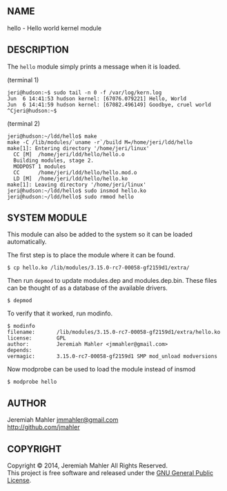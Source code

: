 
NAME
----

hello - Hello world kernel module

DESCRIPTION
-----------

The `hello` module simply prints a message when it is loaded.

(terminal 1)
    
    jeri@hudson:~$ sudo tail -n 0 -f /var/log/kern.log
    Jun  6 14:41:53 hudson kernel: [67076.079221] Hello, World
    Jun  6 14:41:59 hudson kernel: [67082.496149] Goodbye, cruel world
    ^Cjeri@hudson:~$

(terminal 2)
    
    jeri@hudson:~/ldd/hello$ make
    make -C /lib/modules/`uname -r`/build M=/home/jeri/ldd/hello
    make[1]: Entering directory '/home/jeri/linux'
      CC [M]  /home/jeri/ldd/hello/hello.o
      Building modules, stage 2.
      MODPOST 1 modules
      CC      /home/jeri/ldd/hello/hello.mod.o
      LD [M]  /home/jeri/ldd/hello/hello.ko
    make[1]: Leaving directory '/home/jeri/linux'
    jeri@hudson:~/ldd/hello$ sudo insmod hello.ko
    jeri@hudson:~/ldd/hello$ sudo rmmod hello
    
SYSTEM MODULE
-------------

This module can also be added to the system so it can be loaded automatically.

The first step is to place the module where it can be found.

    $ cp hello.ko /lib/modules/3.15.0-rc7-00058-gf2159d1/extra/

Then run `depmod` to update modules.dep and modules.dep.bin.
These files can be thought of as a database of the available drivers.

    $ depmod

To verify that it worked, run modinfo.

	$ modinfo
    filename:       /lib/modules/3.15.0-rc7-00058-gf2159d1/extra/hello.ko
    license:        GPL
    author:         Jeremiah Mahler <jmmahler@gmail.com>
    depends:        
    vermagic:       3.15.0-rc7-00058-gf2159d1 SMP mod_unload modversions 

Now modprobe can be used to load the module instead of insmod

    $ modprobe hello

AUTHOR
------

Jeremiah Mahler <jmmahler@gmail.com><br>
<http://github.com/jmahler>

COPYRIGHT
---------

Copyright &copy; 2014, Jeremiah Mahler All Rights Reserved.<br>
This project is free software and released under
the [GNU General Public License][gpl].

  [gpl]: http://www.gnu.org/licenses/gpl.html

